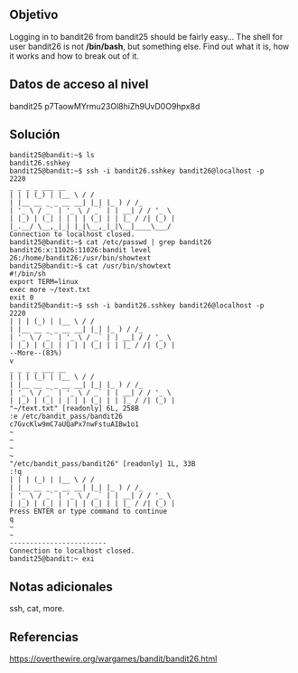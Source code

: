 ## Objetivo
Logging in to bandit26 from bandit25 should be fairly easy… The shell for user bandit26 is not **/bin/bash**, but something else. Find out what it is, how it works and how to break out of it.

## Datos de acceso al nivel
bandit25
p7TaowMYrmu23Ol8hiZh9UvD0O9hpx8d

## Solución

```
bandit25@bandit:~$ ls  
bandit26.sshkey  
bandit25@bandit:~$ ssh -i bandit26.sshkey bandit26@localhost -p  
2220  
_ _ _ _ ___ __  
| | | (_) | |__ \ / /  
| |__ __ _ _ __ __| |_| |_ ) / /_  
| '_ \ / _` | '_ \ / _` | | __| / / '_ \  
| |_) | (_| | | | | (_| | | |_ / /| (_) |  
|_.__/ \__,_|_| |_|\__,_|_|\__|____\___/  
Connection to localhost closed.  
bandit25@bandit:~$ cat /etc/passwd | grep bandit26  
bandit26:x:11026:11026:bandit level  
26:/home/bandit26:/usr/bin/showtext  
bandit25@bandit:~$ cat /usr/bin/showtext  
#!/bin/sh  
export TERM=linux  
exec more ~/text.txt  
exit 0  
bandit25@bandit:~$ ssh -i bandit26.sshkey bandit26@localhost -p  
2220  
| | | (_) | |__ \ / /  
| |__ __ _ _ __ __| |_| |_ ) / /_  
| '_ \ / _` | '_ \ / _` | | __| / / '_ \  
| |_) | (_| | | | | (_| | | |_ / /| (_) |  
--More--(83%)  
v  
_ _ _ _ ___ __  
| | | (_) | |__ \ / /  
| |__ __ _ _ __ __| |_| |_ ) / /_  
| '_ \ / _` | '_ \ / _` | | __| / / '_ \  
| |_) | (_| | | | | (_| | | |_ / /| (_) |  
"~/text.txt" [readonly] 6L, 258B  
:e /etc/bandit_pass/bandit26  
c7GvcKlw9mC7aUQaPx7nwFstuAIBw1o1  
~  
~  
~  
~  
"/etc/bandit_pass/bandit26" [readonly] 1L, 33B  
:!q  
| | | (_) | |__ \ / /  
| |__ __ _ _ __ __| |_| |_ ) / /_  
| '_ \ / _` | '_ \ / _` | | __| / / '_ \  
| |_) | (_| | | | | (_| | | |_ / /| (_) |  
Press ENTER or type command to continue  
q  
~  
~  
------------------------  
Connection to localhost closed.  
bandit25@bandit:~ exi
```

## Notas adicionales
ssh, cat, more.

## Referencias
https://overthewire.org/wargames/bandit/bandit26.html